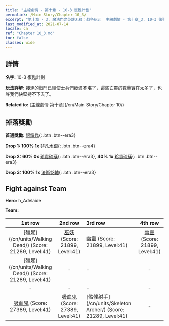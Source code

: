 ```yaml
---
title: "主線劇情 - 第十章 - 10-3 復甦計劃"
permalink: /Main Story/Chapter 10_3/
excerpt: "第十章 - 3. 魔法门之英雄无敌：战争纪元  主線劇情 - 第十章_3. 10-3 復甦計劃"
last_modified_at: 2021-07-14
locale: cn
ref: "Chapter 10_3.md"
toc: false
classes: wide
---
```


## 詳情

 **名字:** 10-3 復甦計劃

 **玩法詳解:** 接連的戰鬥已經使士兵們疲憊不堪了，這些亡靈的數量實在太多了，也許我們快堅持不下去了。

 **Related to:** [主線劇情 第十章](/cn/Main Story/Chapter 10/)

## 掉落獎勵

 **首通獎勵:** [銀鑰匙](/cn/Items/con_693/){: .btn .btn--era3}

 **Drop 1:** **100% 1x** [非凡水銀](/cn/Items/mat_35/){: .btn .btn--era4}

 **Drop 2:** **60% 0x** [珍貴硫磺](/cn/Items/mat_29/){: .btn .btn--era3}, **40% 1x** [珍貴硫磺](/cn/Items/mat_29/){: .btn .btn--era3}

 **Drop 3:** **100% 1x** [法術卷軸](/cn/Items/con_694/){: .btn .btn--era3}


## Fight against Team
 **Hero:** h_Adelaide

 **Team:**


  | 1st row | 2nd row | 3rd row | 4th row |
  |:----:|:----:|:----|:----:|
  | [殭屍](/cn/units/Walking Dead/) (Score: 21289, Level:41)  | [巫妖](/cn/units/Lich/) (Score: 21899, Level:41)  | [幽靈](/cn/units/Wight/) (Score: 21899, Level:41)  | [幽靈](/cn/units/Wight/) (Score: 21899, Level:41)  |
  | [殭屍](/cn/units/Walking Dead/) (Score: 21289, Level:41)  | - | - | - |
  | - | - | - | - |
  | [吸血鬼](/cn/units/Vampire/) (Score: 27389, Level:41)  | [吸血鬼](/cn/units/Vampire/) (Score: 27389, Level:41)  | [骷髏射手](/cn/units/Skeleton Archer/) (Score: 21289, Level:41)  | - |


